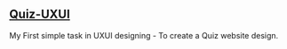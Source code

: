 
<a href="https://www.linkedin.com/posts/elango-kannan-bbaa3928b_uiuxdesign-workshopsuccess-innovation-activity-7289180570608095232-i65A?utm_source=share&utm_medium=member_desktop">Quiz-UXUI</a>
-
 My First simple task in UXUI designing - To create a Quiz website design.
